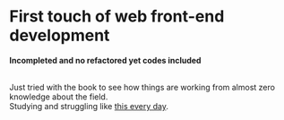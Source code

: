 <h1>First touch of web front-end development</h1>
<strong>Incompleted and no refactored yet codes included</strong>
<br/>
<br/>
<p>Just tried with the book to see how things are working from almost zero knowledge about the field. <br/>
Studying and struggling like 
<a href=https://www.notion.so/2020-12-13-self-learning-record-start-recording-in-English-a94b9bcaef1a4f76b861fe1db2dc4ac1> this every day</a>.
</p>
